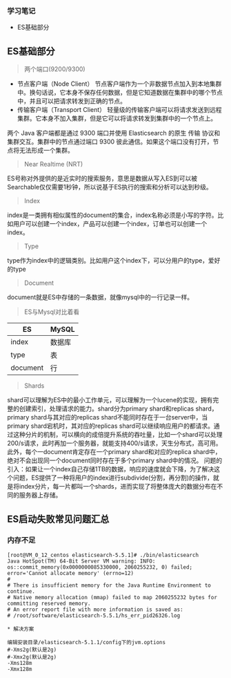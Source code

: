 ### 学习笔记
* ES基础部分

## ES基础部分
> 两个端口(9200/9300)
* 节点客户端（Node Client）
    节点客户端作为一个非数据节点加入到本地集群中。换句话说，它本身不保存任何数据，但是它知道数据在集群中的哪个节点中，并且可以把请求转发到正确的节点。
* 传输客户端（Transport Client）
    轻量级的传输客户端可以将请求发送到远程集群。它本身不加入集群，但是它可以将请求转发到集群中的一个节点上。

两个 Java 客户端都是通过 9300 端口并使用 Elasticsearch 的原生 传输 协议和集群交互。集群中的节点通过端口 9300 彼此通信。如果这个端口没有打开，节点将无法形成一个集群。

> Near Realtime (NRT)

ES号称对外提供的是近实时的搜索服务，意思是数据从写入ES到可以被Searchable仅仅需要1秒钟，所以说基于ES执行的搜索和分析可以达到秒级。

> Index

index是一类拥有相似属性的document的集合，index名称必须是小写的字符。比如用户可以创建一个index，产品可以创建一个index，订单也可以创建一个index。

> Type

type作为index中的逻辑类别。比如用户这个index下，可以分用户的type，爱好的type

> Document

document就是ES中存储的一条数据，就像mysql中的一行记录一样。

> ES与Mysql对比着看

| ES | MySQL |
| -- | -- |
| index | 数据库 |
| type | 表 |
| document | 行 |

> Shards

shard可以理解为ES中的最小工作单元，可以理解为一个lucene的实现，拥有完整的创建索引，处理请求的能力。shard分为primary shard和replicas shard，primary shard与其对应的replicas shard不能同时存在于一台server中，当primary shard宕机时，其对应的replicas shard可以继续响应用户的都请求。通过这种分片的机制，可以横向的成倍提升系统的吞吐量，比如一个shard可以处理200/s请求，此时再加一个服务器，就能支持400/s请求，天生分布式，高可用。此外，每个一document肯定存在一个primary shard和对应的replica shard中，绝对不会出现同一个document同时存在于多个primary shard中的情况。
问题的引入：如果让一个index自己存储1TB的数据，响应的速度就会下降，为了解决这个问题，ES提供了一种将用户的index进行subdivide(分割，再分割)的操作，就是将index分片，每一片都叫一个shards，进而实现了将整体庞大的数据分布在不同的服务器上存储。

## ES启动失败常见问题汇总
### 内存不足

```shell
[root@VM_0_12_centos elasticsearch-5.5.1]# ./bin/elasticsearch
Java HotSpot(TM) 64-Bit Server VM warning: INFO: os::commit_memory(0x0000000085330000, 2060255232, 0) failed; error='Cannot allocate memory' (errno=12)
#
# There is insufficient memory for the Java Runtime Environment to continue.
# Native memory allocation (mmap) failed to map 2060255232 bytes for committing reserved memory.
# An error report file with more information is saved as:
# /root/software/elasticsearch-5.5.1/hs_err_pid26326.log

* 解决方案

编辑安装目录/elasticsearch-5.1.1/config下的jvm.options
#-Xms2g(默认是2g)
#-Xmx2g(默认是2g)
-Xms128m
-Xmx128m
```
